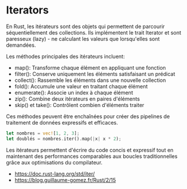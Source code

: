 # Iterators

En Rust, les itérateurs sont des objets qui permettent de parcourir séquentiellement des collections. Ils implémentent le trait Iterator et sont paresseux (lazy) - ne calculant les valeurs que lorsqu'elles sont demandées.

Les méthodes principales des itérateurs incluent:

- map(): Transforme chaque élément en appliquant une fonction
- filter(): Conserve uniquement les éléments satisfaisant un prédicat
- collect(): Rassemble les éléments dans une nouvelle collection
- fold(): Accumule une valeur en traitant chaque élément
- enumerate(): Associe un index à chaque élément
- zip(): Combine deux itérateurs en paires d'éléments
- skip() et take(): Contrôlent combien d'éléments traiter

Ces méthodes peuvent être enchaînées pour créer des pipelines de traitement de données expressifs et efficaces.

```rust
let nombres = vec![1, 2, 3];
let doublés = nombres.iter().map(|x| x * 2);
```

Les itérateurs permettent d'écrire du code concis et expressif tout en maintenant des performances comparables aux boucles traditionnelles grâce aux optimisations du compilateur.

- https://doc.rust-lang.org/std/iter/
- https://blog.guillaume-gomez.fr/Rust/2/15
